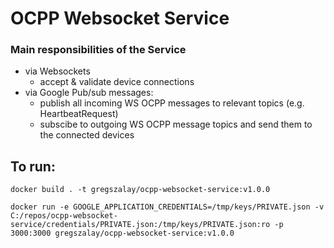 

 # OCPP Websocket Service

 ### Main responsibilities of the Service
   
   - via Websockets
      - accept & validate device connections
   - via Google Pub/sub messages:
      - publish all incoming WS OCPP messages to relevant topics (e.g. HeartbeatRequest) 
      - subscibe to outgoing WS OCPP message topics and send them to the connected devices

 ## To run:

    docker build . -t gregszalay/ocpp-websocket-service:v1.0.0

    docker run -e GOOGLE_APPLICATION_CREDENTIALS=/tmp/keys/PRIVATE.json -v C:/repos/ocpp-websocket-service/credentials/PRIVATE.json:/tmp/keys/PRIVATE.json:ro -p 3000:3000 gregszalay/ocpp-websocket-service:v1.0.0